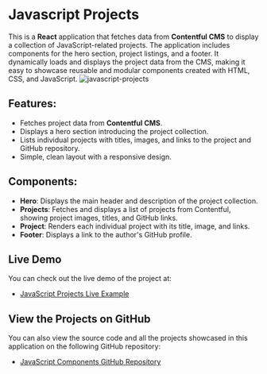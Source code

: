 # Javascript Projects

This is a **React** application that fetches data from **Contentful CMS** to display a collection of JavaScript-related projects. The application includes components for the hero section, project listings, and a footer. It dynamically loads and displays the project data from the CMS, making it easy to showcase reusable and modular components created with HTML, CSS, and JavaScript.
![javascript-projects](https://github.com/user-attachments/assets/ca10c914-e9e7-4c90-9cb0-0f4fb3f34355)


## Features:
- Fetches project data from **Contentful CMS**.
- Displays a hero section introducing the project collection.
- Lists individual projects with titles, images, and links to the project and GitHub repository.
- Simple, clean layout with a responsive design.

## Components:
- **Hero**: Displays the main header and description of the project collection.
- **Projects**: Fetches and displays a list of projects from Contentful, showing project images, titles, and GitHub links.
- **Project**: Renders each individual project with its title, image, and links.
- **Footer**: Displays a link to the author's GitHub profile.


## Live Demo
You can check out the live demo of the project at:
- [JavaScript Projects Live Example](https://dazzling-nougat-9082ce.netlify.app/)

## View the Projects on GitHub
You can also view the source code and all the projects showcased in this application on the following GitHub repository:

- [JavaScript Components GitHub Repository](https://github.com/armandomzn/javascript-components)
